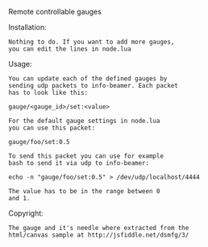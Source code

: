 Remote controllable gauges

Installation:

    Nothing to do. If you want to add more gauges,
    you can edit the lines in node.lua

Usage:

    You can update each of the defined gauges by
    sending udp packets to info-beamer. Each packet
    has to look like this:

    gauge/<gauge_id>/set:<value>

    For the default gauge settings in node.lua
    you can use this packet:

    gauge/foo/set:0.5

    To send this packet you can use for example
    bash to send it via udp to info-beamer:

    echo -n "gauge/foo/set:0.5" > /dev/udp/localhost/4444

    The value has to be in the range between 0
    and 1.

Copyright:

    The gauge and it's needle where extracted from the
    html/canvas sample at http://jsfiddle.net/dsmfg/3/
